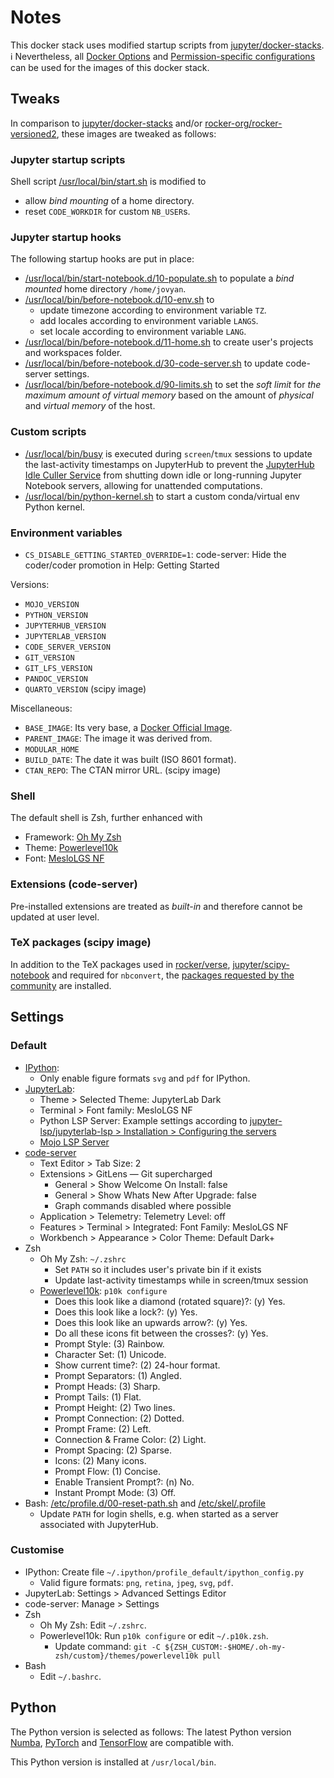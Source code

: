 # Notes

This docker stack uses modified startup scripts from
[jupyter/docker-stacks](https://github.com/jupyter/docker-stacks).  
:information_source: Nevertheless, all [Docker Options](https://github.com/jupyter/docker-stacks/blob/main/docs/using/common.md#docker-options)
and [Permission-specific configurations](https://github.com/jupyter/docker-stacks/blob/main/docs/using/common.md#permission-specific-configurations)
can be used for the images of this docker stack.

## Tweaks

In comparison to
[jupyter/docker-stacks](https://github.com/jupyter/docker-stacks)
and/or
[rocker-org/rocker-versioned2](https://github.com/rocker-org/rocker-versioned2),
these images are tweaked as follows:

### Jupyter startup scripts

Shell script [/usr/local/bin/start.sh](base/scripts/usr/local/bin/start.sh) is
modified to

* allow *bind mounting* of a home directory.
* reset `CODE_WORKDIR` for custom `NB_USER`s.

### Jupyter startup hooks

The following startup hooks are put in place:

* [/usr/local/bin/start-notebook.d/10-populate.sh](base/scripts/usr/local/bin/start-notebook.d/10-populate.sh)
  to populate a *bind mounted* home directory `/home/jovyan`.
* [/usr/local/bin/before-notebook.d/10-env.sh](base/scripts/usr/local/bin/before-notebook.d/10-env.sh)
  to
  * update timezone according to environment variable `TZ`.
  * add locales according to environment variable `LANGS`.
  * set locale according to environment variable `LANG`.
* [/usr/local/bin/before-notebook.d/11-home.sh](base/scripts/usr/local/bin/before-notebook.d/11-home.sh)
  to create user's projects and workspaces folder.
* [/usr/local/bin/before-notebook.d/30-code-server.sh](base/scripts/usr/local/bin/before-notebook.d/30-code-server.sh)
  to update code-server settings.
* [/usr/local/bin/before-notebook.d/90-limits.sh](base/scripts/usr/local/bin/before-notebook.d/90-limits.sh)
  to set the *soft limit* for *the maximum amount of virtual memory* based on
  the amount of *physical* and *virtual memory* of the host.

### Custom scripts

* [/usr/local/bin/busy](base/scripts/usr/local/bin/busy) is executed during
  `screen`/`tmux` sessions to update the last-activity timestamps on JupyterHub
  to prevent the [JupyterHub Idle Culler Service](https://github.com/jupyterhub/jupyterhub-idle-culler)
  from shutting down idle or long-running Jupyter Notebook servers, allowing for
  unattended computations.
* [/usr/local/bin/python-kernel.sh](base/scripts/usr/local/bin/python-kernel.sh)
  to start a custom conda/virtual env Python kernel.

### Environment variables

* `CS_DISABLE_GETTING_STARTED_OVERRIDE=1`: code-server: Hide the coder/coder
  promotion in Help: Getting Started

Versions:

* `MOJO_VERSION`
* `PYTHON_VERSION`
* `JUPYTERHUB_VERSION`
* `JUPYTERLAB_VERSION`
* `CODE_SERVER_VERSION`
* `GIT_VERSION`
* `GIT_LFS_VERSION`
* `PANDOC_VERSION`
* `QUARTO_VERSION` (scipy image)

Miscellaneous:

* `BASE_IMAGE`: Its very base, a [Docker Official Image](https://hub.docker.com/search?q=&type=image&image_filter=official).
* `PARENT_IMAGE`: The image it was derived from.
* `MODULAR_HOME`
* `BUILD_DATE`: The date it was built (ISO 8601 format).
* `CTAN_REPO`: The CTAN mirror URL. (scipy image)

### Shell

The default shell is Zsh, further enhanced with

* Framework: [Oh My Zsh](https://ohmyz.sh/)
* Theme: [Powerlevel10k](https://github.com/romkatv/powerlevel10k#oh-my-zsh)
* Font: [MesloLGS NF](https://github.com/romkatv/powerlevel10k#fonts)

### Extensions (code-server)

Pre-installed extensions are treated as *built-in* and therefore cannot be
updated at user level.

### TeX packages (scipy image)

In addition to the TeX packages used in
[rocker/verse](https://github.com/rocker-org/rocker-versioned2/blob/master/scripts/install_texlive.sh),
[jupyter/scipy-notebook](https://github.com/jupyter/docker-stacks/blob/main/images/scipy-notebook/Dockerfile)
and required for `nbconvert`, the
[packages requested by the community](https://yihui.org/gh/tinytex/tools/pkgs-yihui.txt)
are installed.

## Settings

### Default

* [IPython](base/conf/ipython/usr/local/etc/ipython/ipython_config.py):
  * Only enable figure formats `svg` and `pdf` for IPython.
* [JupyterLab](base/conf/jupyterlab/usr/local/share/jupyter/lab/settings/overrides.json):
  * Theme > Selected Theme: JupyterLab Dark
  * Terminal > Font family: MesloLGS NF
  * Python LSP Server: Example settings according to
    [jupyter-lsp/jupyterlab-lsp > Installation > Configuring the servers](https://github.com/jupyter-lsp/jupyterlab-lsp#configuring-the-servers)
  * [Mojo LSP Server](base/conf/jupyterlab/usr/local/etc/jupyter/jupyter_server_config.d/mojo-lsp-server.json)
* [code-server](base/conf/user/var/backups/skel/.local/share/code-server/User/settings.json)
  * Text Editor > Tab Size: 2
  * Extensions > GitLens — Git supercharged
    * General > Show Welcome On Install: false
    * General > Show Whats New After Upgrade: false
    * Graph commands disabled where possible
  * Application > Telemetry: Telemetry Level: off
  * Features > Terminal > Integrated: Font Family: MesloLGS NF
  * Workbench > Appearance > Color Theme: Default Dark+
* Zsh
  * Oh My Zsh: `~/.zshrc`
    * Set `PATH` so it includes user's private bin if it exists
    * Update last-activity timestamps while in screen/tmux session
  * [Powerlevel10k](base/conf/user/var/backups/skel/.p10k.zsh): `p10k configure`
    * Does this look like a diamond (rotated square)?: (y)  Yes.
    * Does this look like a lock?: (y)  Yes.
    * Does this look like an upwards arrow?: (y)  Yes.
    * Do all these icons fit between the crosses?: (y)  Yes.
    * Prompt Style: (3)  Rainbow.
    * Character Set: (1)  Unicode.
    * Show current time?: (2)  24-hour format.
    * Prompt Separators: (1)  Angled.
    * Prompt Heads: (3)  Sharp.
    * Prompt Tails: (1)  Flat.
    * Prompt Height: (2)  Two lines.
    * Prompt Connection: (2)  Dotted.
    * Prompt Frame: (2)  Left.
    * Connection & Frame Color: (2)  Light.
    * Prompt Spacing: (2)  Sparse.
    * Icons: (2)  Many icons.
    * Prompt Flow: (1)  Concise.
    * Enable Transient Prompt?: (n)  No.
    * Instant Prompt Mode: (3)  Off.
* Bash: [/etc/profile.d/00-reset-path.sh](base/conf/shell/etc/profile.d/00-reset-path.sh)
  and [/etc/skel/.profile](base/conf/shell/etc/skel/.profile)
  * Update `PATH` for login shells, e.g. when started as a server associated
    with JupyterHub.

### Customise

* IPython: Create file `~/.ipython/profile_default/ipython_config.py`
  * Valid figure formats: `png`, `retina`, `jpeg`, `svg`, `pdf`.
* JupyterLab: Settings > Advanced Settings Editor
* code-server: Manage > Settings
* Zsh
  * Oh My Zsh: Edit `~/.zshrc`.
  * Powerlevel10k: Run `p10k configure` or edit `~/.p10k.zsh`.
    * Update command:
      `git -C ${ZSH_CUSTOM:-$HOME/.oh-my-zsh/custom}/themes/powerlevel10k pull`
* Bash
  * Edit `~/.bashrc`.

## Python

The Python version is selected as follows: The latest Python version
[Numba](https://numba.readthedocs.io/en/stable/user/installing.html#numba-support-info),
[PyTorch](https://github.com/pytorch/pytorch/blob/main/RELEASE.md#release-compatibility-matrix)
and
[TensorFlow](https://www.tensorflow.org/install/source#cpu) are compatible with.

This Python version is installed at `/usr/local/bin`.
